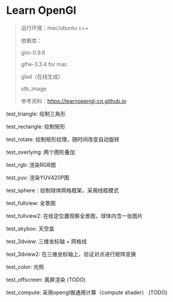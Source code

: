 # Learn OpenGl

> 运行环境：mac/ubuntu c++
>
> 依赖库： 
>
> glm-0.9.8
>
> glfw-3.3.4 for mac
>
> glad（在线生成）
>
> stb_image
>
> 参考资料：https://learnopengl-cn.github.io

test_triangle: 绘制三角形

test_rectangle: 绘制矩形

test_rotate: 绘制矩形纹理，随时间改变自动旋转

test_overlying: 两个图形叠加

test_rgb: 渲染RGB图

test_yuv: 渲染YUV420P图

test_sphere：绘制球体网格框架，采用线框模式

test_fullview: 全景图

test_fullview2: 在给定位置观察全景图，球体内含一张图片

test_skybox: 天空盒

test_3dview: 三维坐标轴 + 网格线

test_3dview2: 在三维坐标轴上，验证对点进行矩阵变换

test_color: 光照

test_offscreen: 离屏渲染 (TODO)

test_compute: 采用opengl做通用计算（compute shader） (TODO)

